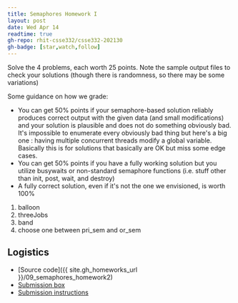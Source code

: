 ```yaml
---
title: Semaphores Homework I
layout: post
date: Wed Apr 14
readtime: true
gh-repo: rhit-csse332/csse332-202130
gh-badge: [star,watch,follow]
---
```


Solve the 4 problems, each worth 25 points.  Note the sample output
files to check your solutions (though there is randomness, so there
may be some variations)

Some guidance on how we grade:

* You can get 50% points if your semaphore-based solution reliably
  produces correct output with the given data (and small modifications) 
  and your solution is plausible and does not do something obviously bad. 
  It's impossible to enumerate every obviously bad thing but here's a big 
  one : having multiple concurrent threads modify a global variable.  
  Basically this is for solutions that basically are OK but miss some edge
  cases.
* You can get 50% points if you have a fully working solution but
  you utilize busywaits or non-standard semaphore functions
  (i.e. stuff other than init, post, wait, and destroy)
* A fully correct solution, even if it's not the one we envisioned, is
  worth 100%

1. balloon
2. threeJobs
3. band
4. choose one between pri_sem and or_sem

## Logistics
* [Source code]({{ site.gh_homeworks_url }}/09_semaphores_homework2)
* [Submission box](https://moodle.rose-hulman.edu/mod/assign/view.php?id=2708073)
* [Submission instructions](https://rhit-csse332.github.io/csse332-202130/docs/submission_instructions/)
